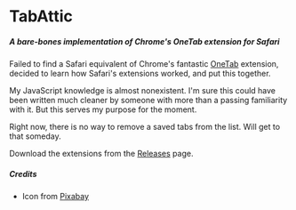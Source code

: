TabAttic
========

##### A bare-bones implementation of Chrome's OneTab extension for Safari

Failed to find a Safari equivalent of Chrome's fantastic
[OneTab](http://www.one-tab.com) extension,
decided to learn how Safari's extensions worked, and put this together.

My JavaScript knowledge is almost nonexistent.  I'm sure this could have been
written much cleaner by someone with more than a passing familiarity with it.
But this serves my purpose for the moment.

Right now, there is no way to remove a saved tabs from the list.  Will get to
that someday.

Download the extensions from the
[Releases](https://github.com/venkytv/tabattic/releases)
page.

##### Credits

- Icon from [Pixabay](http://pixabay.com/en/suitcase-carrying-case-trunk-key-99246/)
